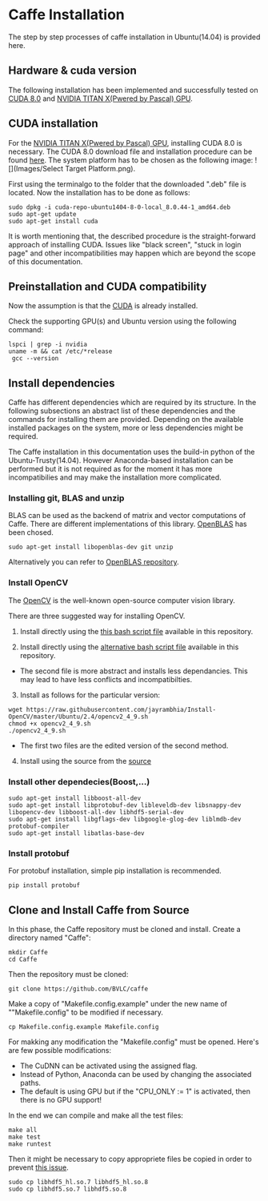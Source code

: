 # Caffe Installation 

The step by step processes of caffe installation in Ubuntu(14.04) is provided here. 

## Hardware & cuda version
The following installation has been implemented and successfully tested on [CUDA 8.0](http://on-demand.gputechconf.com/gtc/2016/webinar/cuda-8-features-overview.pdf) and [NVIDIA TITAN X(Pwered by Pascal) GPU](http://www.geforce.com/hardware/10series/titan-x-pascal).

## CUDA installation

For the [NVIDIA TITAN X(Pwered by Pascal) GPU](http://www.geforce.com/hardware/10series/titan-x-pascal), installing CUDA 8.0 is necessary. The CUDA 8.0 download file and installation procedure can be found [here](https://developer.nvidia.com/cuda-downloads). The system platform has to be chosen as the following image: ![](Images/Select Target Platform.png).

First using the terminalgo to the folder that the downloaded ".deb" file is located. Now the installation has to be done as follows:

```
sudo dpkg -i cuda-repo-ubuntu1404-8-0-local_8.0.44-1_amd64.deb
sudo apt-get update
sudo apt-get install cuda
```

It is worth mentioning that, the described procedure is the straight-forward approach of installing CUDA. Issues like "black screen", "stuck in login page" and other incompatibilities may happen which are beyond the scope of this documentation.


## Preinstallation and CUDA compatibility
Now the assumption is that the [CUDA](http://docs.nvidia.com/cuda/cuda-installation-guide-linux/#axzz4MnU6Gq6E) is already installed.

Check the supporting GPU(s) and Ubuntu version using the following command:

```
lspci | grep -i nvidia
uname -m && cat /etc/*release
 gcc --version
```

## Install dependencies
Caffe has different dependencies which are required by its structure. In the following subsections an abstract list of these dependencies and the commands for installing them are provided. Depending on the available installed packages on the system, more or less dependencies might be required.

The Caffe installation in this documentation uses the build-in python of the Ubuntu-Trusty(14.04). However Anaconda-based installation can be performed but it is not required as for the moment it has more incompatibilies and may make the installation more complicated.

### Installing git, BLAS and unzip
BLAS can be used as the backend of matrix and vector computations of Caffe. There are different implementations of this library. [OpenBLAS](http://www.openblas.net/) has been chosed. 
```
sudo apt-get install libopenblas-dev git unzip
```
Alternatively you can refer to [OpenBLAS repository](https://github.com/xianyi/OpenBLAS).

### Install OpenCV
The [OpenCV](https://help.ubuntu.com/community/OpenCV) is the well-known open-source computer vision library.

There are three suggested way for installing OpenCV.

1. Install directly using the [this bash script file](https://github.com/astorfi/Caffe_Framework/blob/master/Installation/OpenCV_Installation/OpenCV.sh) available in this repository.

2. Install directly using the [alternative bash script file](https://github.com/astorfi/Caffe_Framework/blob/master/Installation/OpenCV_Installation/OpenCV_Alternative.sh) available in this repository.
* The second file is more abstract and installs less dependancies. This may lead to have less conflicts and incompatibilties.

3. Install as follows for the particular version:
```
wget https://raw.githubusercontent.com/jayrambhia/Install-OpenCV/master/Ubuntu/2.4/opencv2_4_9.sh
chmod +x opencv2_4_9.sh 
./opencv2_4_9.sh
```
* The first two files are the edited version of the second method.

4. Install using the source from the [source](http://docs.opencv.org/2.4/doc/tutorials/introduction/linux_install/linux_install.html)

### Install other dependecies(Boost,...)
```
sudo apt-get install libboost-all-dev
sudo apt-get install libprotobuf-dev libleveldb-dev libsnappy-dev libopencv-dev libboost-all-dev libhdf5-serial-dev
sudo apt-get install libgflags-dev libgoogle-glog-dev liblmdb-dev protobuf-compiler
sudo apt-get install libatlas-base-dev
```

### Install protobuf

For protobuf installation, simple pip installation is recommended.
```
pip install protobuf
```

## Clone and Install Caffe from Source
In this phase, the Caffe repository must be cloned and install.
Create a directory named "Caffe":
```
mkdir Caffe
cd Caffe
```

Then the repository must be cloned:
```
git clone https://github.com/BVLC/caffe
```

Make a copy of "Makefile.config.example" under the new name of ""Makefile.config" to be modified if necessary.
```
cp Makefile.config.example Makefile.config
```
For makking any modification the "Makefile.config" must be opened. Here's are few possible modifications:

* The CuDNN can be activated using the assigned flag.
* Instead of Python, Anaconda can be used by changing the associated paths.
* The default is using GPU but if the "CPU_ONLY := 1" is activated, then there is no GPU support!

In the end we can compile and make all the test files:
```
make all
make test
make runtest
```
Then it might be necessary to copy appropriete files be copied in order to prevent [this issue](https://github.com/BVLC/caffe/issues/1463).
```
sudo cp libhdf5_hl.so.7 libhdf5_hl.so.8
sudo cp libhdf5.so.7 libhdf5.so.8
```


